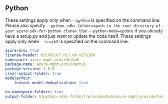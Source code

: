 ## Python

These settings apply only when `--python` is specified on the command line.
Please also specify `--python-sdks-folder=<path to the root directory of your azure-sdk-for-python clone>`.
Use `--python-mode=update` if you already have a setup.py and just want to update the code itself.
These settings apply only when `--track2` is specified on the command line.

```yaml $(python)
azure-arm: true
license-header: MICROSOFT_MIT_NO_VERSION
namespace: azure.mgmt.providerhub
package-name: azure-mgmt-providerhub
package-version: 1.0.0
clear-output-folder: true
modelerfour:
    lenient-model-deduplication: true
```

``` yaml $(python)
no-namespace-folders: true
output-folder: $(python-sdks-folder)/providerhub/azure-mgmt-providerhub/azure/mgmt/providerhub
```